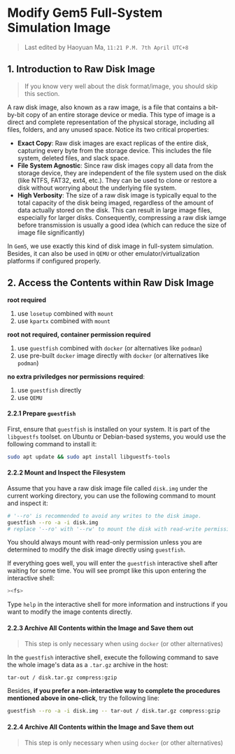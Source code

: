 # Modify Gem5 Full-System Simulation Image

> Last edited by Haoyuan Ma, `11:21 P.M. 7th April UTC+8`

## 1. Introduction to Raw Disk Image
> If you know very well about the disk format/image, you should skip this section.

A raw disk image, also known as a raw image, is a file that contains a bit-by-bit copy of an entire storage device or media. This type of image is a direct and complete representation of the physical storage, including all files, folders, and any unused space.
Notice its two critical properties:

- **Exact Copy**: Raw disk images are exact replicas of the entire disk, capturing every byte from the storage device. This includes the file system, deleted files, and slack space.
- **File System Agnostic**: Since raw disk images copy all data from the storage device, they are independent of the file system used on the disk (like NTFS, FAT32, ext4, etc.). They can be used to clone or restore a disk without worrying about the underlying file system.
- **High Verbosity**: The size of a raw disk image is typically equal to the total capacity of the disk being imaged, regardless of the amount of data actually stored on the disk. This can result in large image files, especially for larger disks. Consequently, compressing a raw disk iamge before transmission is usually a good idea (which can reduce the size of image file significantly)


In `Gem5`, we use exactly this kind of disk image in full-system simulation. Besides, it can also be used in `QEMU` or other emulator/virtualization platforms if configured properly.

## 2. Access the Contents within Raw Disk Image
**root required**
1. use `losetup` combined with `mount`
2. use `kpartx` combined with `mount`

**root not required, container permission required**
1. use `guestfish` combined with `docker` (or alternatives like `podman`)
2. use pre-built `docker` image directly with `docker` (or alternatives like `podman`)

**no extra priviledges nor permissions required**:
1. use `guestfish` directly
2. use `QEMU`


#### 2.2.1 Prepare `guestfish`
First, ensure that `guestfish` is installed on your system. It is part of the `libguestfs` toolset.
on Ubuntu or Debian-based systems, you would use the following command to install it:
```bash
sudo apt update && sudo apt install libguestfs-tools
```

#### 2.2.2 Mount and Inspect the Filesystem
Assume that you have a raw disk image file called `disk.img` under the current working directory, you can use the following command to mount and inspect it:
```bash
# '--ro' is recommended to avoid any writes to the disk image.
guestfish --ro -a -i disk.img
# replace '--ro' with '--rw' to mount the disk with read-write permission if necessary.
```
You should always mount with read-only permission unless you are determined to modify the disk image directly using `guestfish`.

If everything goes well, you will enter the `guestfish` interactive shell after waiting for some time. You will see prompt like this upon entering the interactive shell:
```bash
><fs> 
```
Type `help` in the interactive shell for more information and instructions if you want to modify the image contents directly.

#### 2.2.3 Archive All Contents within the Image and Save them out
> This step is only necessary when using `docker` (or other alternatives)

In the `guestfish` interactive shell, execute the following command to save the whole image's data as a `.tar.gz` archive in the host:
```bash
tar-out / disk.tar.gz compress:gzip
```

Besides, **if you prefer a non-interactive way to complete the procedures mentioned above in one-click**, try the following line:
```bash
guestfish --ro -a -i disk.img -- tar-out / disk.tar.gz compress:gzip
```
#### 2.2.4 Archive All Contents within the Image and Save them out
> This step is only necessary when using `docker` (or other alternatives)
